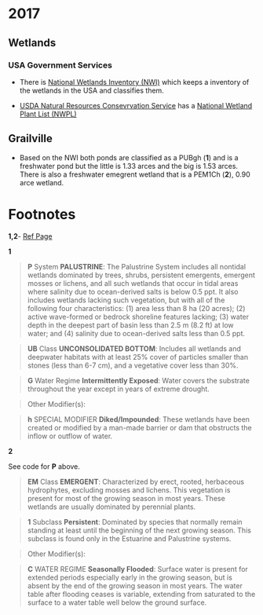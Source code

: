 # 2017

## Wetlands

### USA Government Services

- There is [National Wetlands Inventory (NWI)](https://www.fws.gov/wetlands/index.html) which keeps a inventory of the wetlands in the USA and classifies them.

- [USDA Natural Resources Consevrvation Service](https://www.nrcs.usda.gov/wps/portal/nrcs/site/national/home/) has a [National Wetland Plant List (NWPL)](http://wetland_plants.usace.army.mil/)

## Grailville

- Based on the NWI both ponds are classified as a PUBgh (**1**) and is a freshwater pond but the little is 1.33 arces and the big is 1.53 arces. There is also a freshwater emegrent wetland that is a PEM1Ch (**2**), 0.90 arce wetland.

# Footnotes

**1,2**- [Ref Page](http://128.104.224.198/wetlands.aspx)

**1**

>**P** 	System **PALUSTRINE**: The Palustrine System includes all nontidal wetlands dominated by trees, shrubs, persistent emergents, emergent mosses or lichens, and all such wetlands that occur in tidal areas where salinity due to ocean-derived salts is below 0.5 ppt. It also includes wetlands lacking such vegetation, but with all of the following four characteristics: (1) area less than 8 ha (20 acres); (2) active wave-formed or bedrock shoreline features lacking; (3) water depth in the deepest part of basin less than 2.5 m (8.2 ft) at low water; and (4) salinity due to ocean-derived salts less than 0.5 ppt.

>**UB** 	Class **UNCONSOLIDATED BOTTOM**: Includes all wetlands and deepwater habitats with at least 25% cover of particles smaller than stones (less than 6-7 cm), and a vegetative cover less than 30%.

>**G** 	Water Regime **Intermittently Exposed**: Water covers the substrate throughout the year except in years of extreme drought.

>Other Modifier(s):

>**h** 	SPECIAL MODIFIER **Diked/Impounded**: These wetlands have been created or modified by a man-made barrier or dam that obstructs the inflow or outflow of water.

**2**

See code for **P** above.

>**EM** 	Class **EMERGENT**: Characterized by erect, rooted, herbaceous hydrophytes, excluding mosses and lichens. This vegetation is present for most of the growing season in most years. These wetlands are usually dominated by perennial plants.

>**1** 	Subclass **Persistent**: Dominated by species that normally remain standing at least until the beginning of the next growing season. This subclass is found only in the Estuarine and Palustrine systems.

>Other Modifier(s):

>**C** 	WATER REGIME **Seasonally Flooded**: Surface water is present for extended periods especially early in the growing season, but is absent by the end of the growing season in most years. The water table after flooding ceases is variable, extending from saturated to the surface to a water table well below the ground surface.
